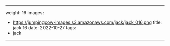
---
weight: 16
images:
- https://jumpingcow-images.s3.amazonaws.com/jack/jack_016.png
title: jack 16
date: 2022-10-27
tags:
- jack
---
